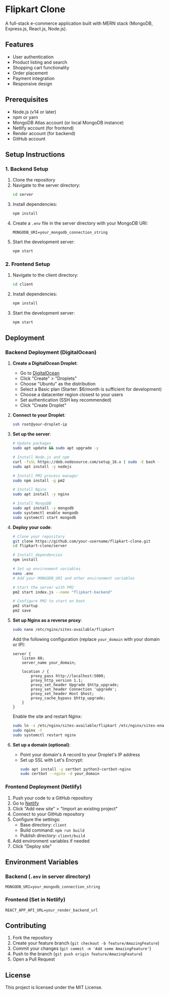 # Flipkart Clone

A full-stack e-commerce application built with MERN stack (MongoDB, Express.js, React.js, Node.js).

## Features

- User authentication
- Product listing and search
- Shopping cart functionality
- Order placement
- Payment integration
- Responsive design

## Prerequisites

- Node.js (v14 or later)
- npm or yarn
- MongoDB Atlas account (or local MongoDB instance)
- Netlify account (for frontend)
- Render account (for backend)
- GitHub account

## Setup Instructions

### 1. Backend Setup

1. Clone the repository
2. Navigate to the server directory:
   ```bash
   cd server
   ```
3. Install dependencies:
   ```bash
   npm install
   ```
4. Create a `.env` file in the server directory with your MongoDB URI:
   ```
   MONGODB_URI=your_mongodb_connection_string
   ```
5. Start the development server:
   ```bash
   npm start
   ```

### 2. Frontend Setup

1. Navigate to the client directory:
   ```bash
   cd client
   ```
2. Install dependencies:
   ```bash
   npm install
   ```
3. Start the development server:
   ```bash
   npm start
   ```

## Deployment

### Backend Deployment (DigitalOcean)

1. **Create a DigitalOcean Droplet**:
   - Go to [DigitalOcean](https://cloud.digitalocean.com/droplets)
   - Click "Create" > "Droplets"
   - Choose "Ubuntu" as the distribution
   - Select a Basic plan (Starter: $6/month is sufficient for development)
   - Choose a datacenter region closest to your users
   - Set authentication (SSH key recommended)
   - Click "Create Droplet"

2. **Connect to your Droplet**:
   ```bash
   ssh root@your-droplet-ip
   ```

3. **Set up the server**:
   ```bash
   # Update packages
   sudo apt update && sudo apt upgrade -y
   
   # Install Node.js and npm
   curl -fsSL https://deb.nodesource.com/setup_16.x | sudo -E bash -
   sudo apt install -y nodejs
   
   # Install PM2 process manager
   sudo npm install -g pm2
   
   # Install Nginx
   sudo apt install -y nginx
   
   # Install MongoDB
   sudo apt install -y mongodb
   sudo systemctl enable mongodb
   sudo systemctl start mongodb
   ```

4. **Deploy your code**:
   ```bash
   # Clone your repository
   git clone https://github.com/your-username/flipkart-clone.git
   cd flipkart-clone/server
   
   # Install dependencies
   npm install
   
   # Set up environment variables
   nano .env
   # Add your MONGODB_URI and other environment variables
   
   # Start the server with PM2
   pm2 start index.js --name "flipkart-backend"
   
   # Configure PM2 to start on boot
   pm2 startup
   pm2 save
   ```

5. **Set up Nginx as a reverse proxy**:
   ```bash
   sudo nano /etc/nginx/sites-available/flipkart
   ```
   
   Add the following configuration (replace `your_domain` with your domain or IP):
   ```
   server {
       listen 80;
       server_name your_domain;

       location / {
           proxy_pass http://localhost:5000;
           proxy_http_version 1.1;
           proxy_set_header Upgrade $http_upgrade;
           proxy_set_header Connection 'upgrade';
           proxy_set_header Host $host;
           proxy_cache_bypass $http_upgrade;
       }
   }
   ```
   
   Enable the site and restart Nginx:
   ```bash
   sudo ln -s /etc/nginx/sites-available/flipkart /etc/nginx/sites-enabled/
   sudo nginx -t
   sudo systemctl restart nginx
   ```

6. **Set up a domain (optional)**:
   - Point your domain's A record to your Droplet's IP address
   - Set up SSL with Let's Encrypt:
     ```bash
     sudo apt install -y certbot python3-certbot-nginx
     sudo certbot --nginx -d your_domain
     ```

### Frontend Deployment (Netlify)

1. Push your code to a GitHub repository
2. Go to [Netlify](https://www.netlify.com/)
3. Click "Add new site" > "Import an existing project"
4. Connect to your GitHub repository
5. Configure the settings:
   - Base directory: `client`
   - Build command: `npm run build`
   - Publish directory: `client/build`
6. Add environment variables if needed
7. Click "Deploy site"

## Environment Variables

### Backend (`.env` in server directory)

```
MONGODB_URI=your_mongodb_connection_string
```

### Frontend (Set in Netlify)

```
REACT_APP_API_URL=your_render_backend_url
```

## Contributing

1. Fork the repository
2. Create your feature branch (`git checkout -b feature/AmazingFeature`)
3. Commit your changes (`git commit -m 'Add some AmazingFeature'`)
4. Push to the branch (`git push origin feature/AmazingFeature`)
5. Open a Pull Request

## License

This project is licensed under the MIT License.
